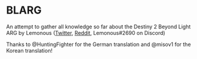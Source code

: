 # BLARG
An attempt to gather all knowledge so far about the Destiny 2 Beyond Light ARG by Lemonous ([Twitter](https://twitter.com/Lemonous), [Reddit](https://www.reddit.com/user/Aeluvium), Lemonous#2690 on Discord)

Thanks to @HuntingFighter for the German translation and @misov1 for the Korean translation!
